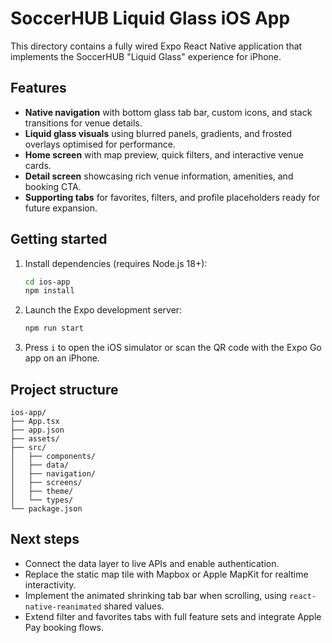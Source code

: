 # SoccerHUB Liquid Glass iOS App

This directory contains a fully wired Expo React Native application that implements the SoccerHUB "Liquid Glass" experience for iPhone.

## Features

- **Native navigation** with bottom glass tab bar, custom icons, and stack transitions for venue details.
- **Liquid glass visuals** using blurred panels, gradients, and frosted overlays optimised for performance.
- **Home screen** with map preview, quick filters, and interactive venue cards.
- **Detail screen** showcasing rich venue information, amenities, and booking CTA.
- **Supporting tabs** for favorites, filters, and profile placeholders ready for future expansion.

## Getting started

1. Install dependencies (requires Node.js 18+):

   ```bash
   cd ios-app
   npm install
   ```

2. Launch the Expo development server:

   ```bash
   npm run start
   ```

3. Press `i` to open the iOS simulator or scan the QR code with the Expo Go app on an iPhone.

## Project structure

```
ios-app/
├── App.tsx
├── app.json
├── assets/
├── src/
│   ├── components/
│   ├── data/
│   ├── navigation/
│   ├── screens/
│   ├── theme/
│   └── types/
└── package.json
```

## Next steps

- Connect the data layer to live APIs and enable authentication.
- Replace the static map tile with Mapbox or Apple MapKit for realtime interactivity.
- Implement the animated shrinking tab bar when scrolling, using `react-native-reanimated` shared values.
- Extend filter and favorites tabs with full feature sets and integrate Apple Pay booking flows.
